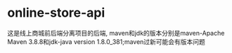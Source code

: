 # online-store-api
这是线上商城前后端分离项目的后端,
maven和jdk的版本分别是maven-Apache Maven 3.8.8和jdk-java version 1.8.0_381;maven过新可能会有版本问题
